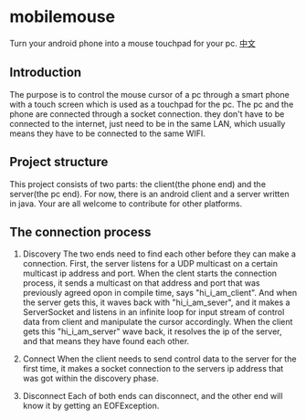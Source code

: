 # mobilemouse
Turn your android phone into a mouse touchpad for your pc.
[中文](http://www.jianshu.com/p/ac0513b2b684)

## Introduction
The purpose is to control the mouse cursor of a pc through a smart phone with a touch screen which is used as a touchpad for the pc. The pc and the phone are connected through a socket connection. they don't have to be connected to the internet, just need to be in the same LAN, which usually means they have to be connected to the same WIFI.

## Project structure
This project consists of two parts: the client(the phone end) and the server(the pc end). For now, there is an android client and a server written in java. Your are all welcome to contribute for other platforms.

## The connection process
   1. Discovery
      The two ends need to find each other before they can make a connection. First, the server listens for a UDP multicast on a certain multicast ip address and port. When the clent starts the connection process, it sends a multicast on that address and port that was previously agreed opon in compile time, says "hi_i_am_client". And when the server gets this, it waves back with "hi_i_am_sever", and it makes a ServerSocket and listens in an infinite loop for input stream of control data from client and manipulate the cursor accordingly. When the client gets this "hi_i_am_server" wave back, it resolves the ip of the server, and that means they have found each other.
      
   2. Connect
      When the client needs to send control data to the server for the first time, it makes a socket connection to the servers ip address that was got within the discovery phase.
   
   3. Disconnect
      Each of both ends can disconnect, and the other end will know it by getting an EOFException.
